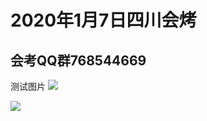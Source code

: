 2020年1月7日四川会烤
====  

会考QQ群768544669 
-------  


测试图片
![](http://www.baidu.com/img/bdlogo.gif)  

![](http://chuantu.xyz/t6/710/1578302142x989559068.jpg)  

